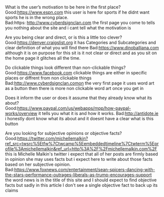 What is the user’s motivation to be here in the first place?<br />
Good:https://www.espn.com this user is here for sports if he didnt want sports he is in the wrong place.<br />
Bad:https: http://www.cyberdsignclan.com the first page you come to tells you nothing about the site and i cant tell what the motivation is<br />


Are you being clear and direct, or is this a little too clever?<br />
Good:https://denver.craigslist.org it has Categories and Subcategories and clear definition of what you will find there
Bad:https://www.dinoballiana.com although it is on purpose for this sit is it not clear or direct and as you sit on the home page it glitches all the time.

Do clickable things look different than non-clickable things?<br />
Good:https://www.facebook.com clickable things are either in specific places or diffrent from non clickable things<br />
Bad:http://www.cyberdsignclan.comon the very first page it uses word art as a button then there is more non clickable word art once you get in<br />


Does it inform the user or does it assume that they already know what its about?<br />
Good:https://www.paypal.com/us/webapps/mpp/how-paypal-works/overview it tells you what it is and how it works.
Bad:http://antidote.ie i honestly dont know what its about and it doesnt have a clear what is this button


Are you looking for subjective opinions or objective facts?<br />
Good:https://twitter.com/michellemalkin?ref_src=twsrc%5Etfw%7Ctwcamp%5Eembeddedtimeline%7Ctwterm%5Eprofile%3Amichellemalkin&ref_url=http%3A%2F%2Fmichellemalkin.com%2F this is Michelle Malkin's twitter i expect that all of her posts are firmly based in opinion she may uses facts but i expect here to write about those facts based on her subjective opinion.
Bad:https://www.foxnews.com/entertainment/sean-spicers-dancing-with-the-stars-performance-outrages-liberals-as-trump-encourages-support the word news is in the title of this site and I should expect to find objective facts but sadly in this article I don't see a single objective fact to back up its claims <br />
